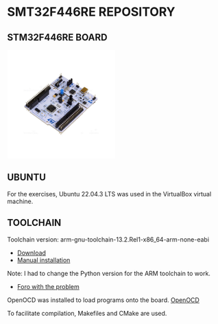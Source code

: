 # SMT32F446RE REPOSITORY

## STM32F446RE BOARD
<img src="NUCLEO-F446RE.jpg" alt="NUCLEO-F446RE" style="width:50%;">

## UBUNTU
For the exercises, Ubuntu 22.04.3 LTS was used in the VirtualBox virtual machine.

## TOOLCHAIN
Toolchain version: arm-gnu-toolchain-13.2.Rel1-x86_64-arm-none-eabi
- [Download](https://developer.arm.com/downloads/-/arm-gnu-toolchain-downloads)
- [Manual installation](https://askubuntu.com/questions/1243252/how-to-install-arm-none-eabi-gdb-on-ubuntu-20-04-lts-focal-fossa)

Note: I had to change the Python version for the ARM toolchain to work.
- [Foro with the problem](https://community.arm.com/support-forums/f/compilers-and-libraries-forum/53996/arm-gnu-toolchain-12-2-rel1-x86_64-arm-none-eabi-gdb-fails-on-ubuntu-22-04/180229#180229)

OpenOCD was installed to load programs onto the board.
[OpenOCD](https://openocd.org/pages/about.html)

To facilitate compilation, Makefiles and CMake are used.